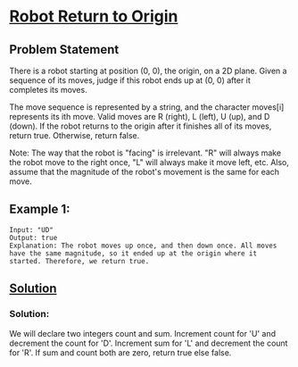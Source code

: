 # [Robot Return to Origin](https://leetcode.com/problems/robot-return-to-origin/)
## Problem Statement
There is a robot starting at position (0, 0), the origin, on a 2D plane. Given a sequence of its moves, judge if this robot ends up at (0, 0) after it completes its moves.

The move sequence is represented by a string, and the character moves[i] represents its ith move. Valid moves are R (right), L (left), U (up), and D (down). If the robot returns to the origin after it finishes all of its moves, return true. Otherwise, return false.

Note: The way that the robot is "facing" is irrelevant. "R" will always make the robot move to the right once, "L" will always make it move left, etc. Also, assume that the magnitude of the robot's movement is the same for each move.

## __Example 1:__
```
Input: "UD"
Output: true 
Explanation: The robot moves up once, and then down once. All moves have the same magnitude, so it ended up at the origin where it started. Therefore, we return true.

```

## [Solution]()

### Solution: 
We will declare two integers count and sum.
Increment count for 'U' and decrement the count for 'D'.
Increment sum for 'L' and decrement the count for 'R'.
If sum and count both are zero, return true else false.